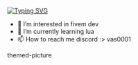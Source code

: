 [![Typing SVG](https://readme-typing-svg.herokuapp.com?font=Time+New+Roman&color=cyan&size=25&center=true&vCenter=true&width=600&height=100&lines=Welcome+To+My+Github;++;Developer+FiveM)](https://git.io/typing-svg)
- 👀 I’m interested in fivem dev
- 🌱 I’m currently learning lua
- 📫 How to reach me discord :> vas0001

themed-picture
